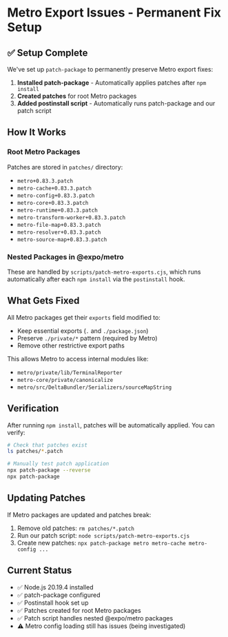 # Metro Export Issues - Permanent Fix Setup

## ✅ Setup Complete

We've set up `patch-package` to permanently preserve Metro export fixes:

1. **Installed patch-package** - Automatically applies patches after `npm install`
2. **Created patches** for root Metro packages
3. **Added postinstall script** - Automatically runs patch-package and our patch script

## How It Works

### Root Metro Packages
Patches are stored in `patches/` directory:
- `metro+0.83.3.patch`
- `metro-cache+0.83.3.patch`
- `metro-config+0.83.3.patch`
- `metro-core+0.83.3.patch`
- `metro-runtime+0.83.3.patch`
- `metro-transform-worker+0.83.3.patch`
- `metro-file-map+0.83.3.patch`
- `metro-resolver+0.83.3.patch`
- `metro-source-map+0.83.3.patch`

### Nested Packages in @expo/metro
These are handled by `scripts/patch-metro-exports.cjs`, which runs automatically after each `npm install` via the `postinstall` hook.

## What Gets Fixed

All Metro packages get their `exports` field modified to:
- Keep essential exports (`.` and `./package.json`)
- Preserve `./private/*` pattern (required by Metro)
- Remove other restrictive export paths

This allows Metro to access internal modules like:
- `metro/private/lib/TerminalReporter`
- `metro-core/private/canonicalize`
- `metro/src/DeltaBundler/Serializers/sourceMapString`

## Verification

After running `npm install`, patches will be automatically applied. You can verify:

```bash
# Check that patches exist
ls patches/*.patch

# Manually test patch application
npx patch-package --reverse
npx patch-package
```

## Updating Patches

If Metro packages are updated and patches break:

1. Remove old patches: `rm patches/*.patch`
2. Run our patch script: `node scripts/patch-metro-exports.cjs`
3. Create new patches: `npx patch-package metro metro-cache metro-config ...`

## Current Status

- ✅ Node.js 20.19.4 installed
- ✅ patch-package configured
- ✅ Postinstall hook set up
- ✅ Patches created for root Metro packages
- ✅ Patch script handles nested @expo/metro packages
- ⚠️ Metro config loading still has issues (being investigated)
